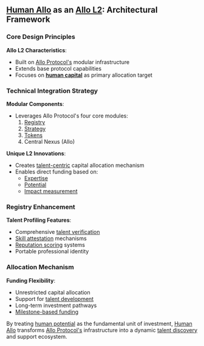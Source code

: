 ## [Human Allo](/docs/protocols/human-allo.md) as an [Allo L2](/docs/protocols/allo-l2.md): Architectural Framework

### Core Design Principles

**Allo L2 Characteristics**:
- Built on [Allo Protocol's](/docs/protocols/allo-protocol.md) modular infrastructure
- Extends base protocol capabilities
- Focuses on **[human capital](/docs/concepts/human-capital.md)** as primary allocation target

### Technical Integration Strategy

**Modular Components**:
- Leverages Allo Protocol's four core modules:
  1. [Registry](/docs/components/registry.md)
  2. [Strategy](/docs/components/strategy.md)
  3. [Tokens](/docs/components/tokens.md)
  4. Central Nexus (Allo)

**Unique L2 Innovations**:
- Creates [talent-centric](/docs/concepts/talent-centric.md) capital allocation mechanism
- Enables direct funding based on:
  - [Expertise](/docs/attributes/expertise.md)
  - [Potential](/docs/concepts/human-potential.md)
  - [Impact measurement](/docs/mechanisms/impact-measurement.md)

### Registry Enhancement

**Talent Profiling Features**:
- Comprehensive [talent verification](/docs/mechanisms/talent-verification.md)
- [Skill attestation](/docs/mechanisms/skill-attestation.md) mechanisms
- [Reputation scoring](/docs/mechanisms/reputation-scoring.md) systems
- Portable professional identity

### Allocation Mechanism

**Funding Flexibility**:
- Unrestricted capital allocation
- Support for [talent development](/docs/processes/talent-development.md)
- Long-term investment pathways
- [Milestone-based funding](/docs/mechanisms/milestone-funding.md)

By treating [human potential](/docs/concepts/human-potential.md) as the fundamental unit of investment, [Human Allo](/docs/protocols/human-allo.md) transforms [Allo Protocol's](/docs/protocols/allo-protocol.md) infrastructure into a dynamic [talent discovery](/docs/mechanisms/talent-discovery.md) and support ecosystem.


